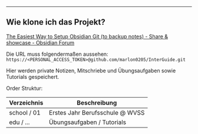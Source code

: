 
---
## Wie klone ich das Projekt?
[The Easiest Way to Setup Obsidian Git (to backup notes) - Share & showcase - Obsidian Forum](https://forum.obsidian.md/t/the-easiest-way-to-setup-obsidian-git-to-backup-notes/51429)

Die URL muss folgendermaßen aussehen:
``https://<PERSONAL_ACCESS_TOKEN>@github.com/marlon0205/InterGuide.git`` 




Hier werden private Notizen, Mitschriebe und Übungsaufgaben sowie Tutorials gespeichert.


Order Struktur:

| Verzeichnis | Beschreibung                    |
| ----------- | ------------------------------- |
| school / 01 | Erstes Jahr Berufsschule @ WVSS |
| edu / ...   | Übungsaufgaben / Tutorials      |

